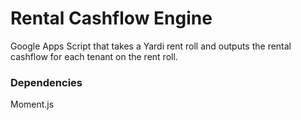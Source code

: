 # Rental Cashflow Engine

Google Apps Script that takes a Yardi rent roll and outputs the rental cashflow for each tenant on the rent roll. 

### Dependencies

Moment.js



